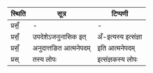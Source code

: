 | स्थिति | सूत्र | टिप्पणी |
| ----- | ------- | ------ |
| प्रसँ॒ | - | - |
| प्रसँ॒ | उपदेशेऽजनुनासिक इत् | अँ-इत्यस्य इत्संज्ञा |
| प्रसँ॒ | अनुदात्तङित आत्मनेपदम् | इति आत्मनेपदम् |
| प्रस् | तस्य लोपः | इत्संज्ञकस्य लोपः |
